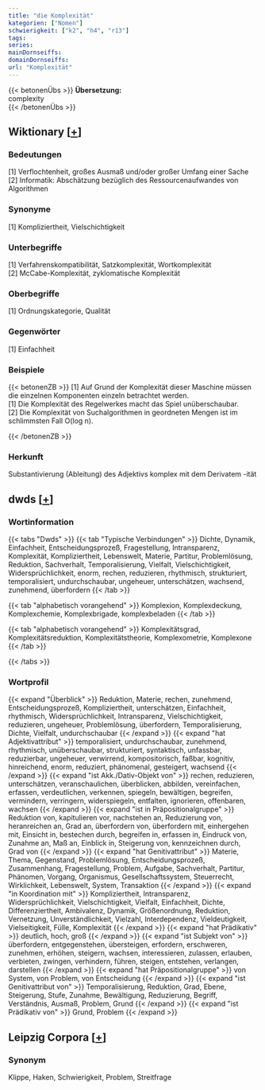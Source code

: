 ```yaml
---
title: "die Komplexität"
kategorien: ["Nomen"]
schwierigkeit: ["k2", "h4", "r13"]
tags:
series:
mainDornseiffs:
domainDornseiffs:
url: "Komplexität"
---
```


{{< betonenÜbs >}}
**Übersetzung:**  
complexity  
{{< /betonenÜbs >}}

## Wiktionary [[+](https://de.wiktionary.org/wiki/Komplexität)]

### Bedeutungen
[1] Verflochtenheit, großes Ausmaß und/oder großer Umfang einer Sache  
[2] Informatik: Abschätzung bezüglich des Ressourcenaufwandes von Algorithmen  

### Synonyme
[1] Kompliziertheit, Vielschichtigkeit  

### Unterbegriffe
[1] Verfahrenskompatibilität, Satzkomplexität, Wortkomplexität  
[2] McCabe-Komplexität, zyklomatische Komplexität  

### Oberbegriffe
[1] Ordnungskategorie, Qualität  

### Gegenwörter
[1] Einfachheit  

### Beispiele
{{< betonenZB >}}
[1] Auf Grund der Komplexität dieser Maschine müssen die einzelnen Komponenten einzeln betrachtet werden.  
[1] Die Komplexität des Regelwerkes macht das Spiel unüberschaubar.  
[2] Die Komplexität von Suchalgorithmen in geordneten Mengen ist im schlimmsten Fall O(log n).  

{{< /betonenZB >}}
### Herkunft
Substantivierung (Ableitung) des Adjektivs komplex mit dem Derivatem -ität  



## dwds [[+](https://www.dwds.de/wb/Komplexität)]

### Wortinformation
{{< tabs "Dwds" >}}
{{< tab "Typische Verbindungen" >}}
Dichte, Dynamik, Einfachheit, Entscheidungsprozeß, Fragestellung, Intransparenz, Komplexität, Kompliziertheit, Lebenswelt, Materie, Partitur, Problemlösung, Reduktion, Sachverhalt, Temporalisierung, Vielfalt, Vielschichtigkeit, Widersprüchlichkeit, enorm, rechen, reduzieren, rhythmisch, strukturiert, temporalisiert, undurchschaubar, ungeheuer, unterschätzen, wachsend, zunehmend, überfordern
{{< /tab >}}

{{< tab "alphabetisch vorangehend" >}}
Komplexion, Komplexdeckung, Komplexchemie, Komplexbrigade, komplexbeladen
{{< /tab >}}

{{< tab "alphabetisch vorangehend" >}}
Komplexitätsgrad, Komplexitätsreduktion, Komplexitätstheorie, Komplexometrie, Komplexone
{{< /tab >}}

{{< /tabs >}}

### Wortprofil
{{< expand "Überblick" >}} Reduktion, Materie, rechen, zunehmend, Entscheidungsprozeß, Kompliziertheit, unterschätzen, Einfachheit, rhythmisch, Widersprüchlichkeit, Intransparenz, Vielschichtigkeit, reduzieren, ungeheuer, Problemlösung, überfordern, Temporalisierung, Dichte, Vielfalt, undurchschaubar {{< /expand >}}
{{< expand "hat Adjektivattribut" >}} temporalisiert, undurchschaubar, zunehmend, rhythmisch, unüberschaubar, strukturiert, syntaktisch, unfassbar, reduzierbar, ungeheuer, verwirrend, kompositorisch, faßbar, kognitiv, hinreichend, enorm, reduziert, phänomenal, gesteigert, wachsend {{< /expand >}}
{{< expand "ist Akk./Dativ-Objekt von" >}} rechen, reduzieren, unterschätzen, veranschaulichen, überblicken, abbilden, vereinfachen, erfassen, verdeutlichen, verkennen, spiegeln, bewältigen, begreifen, vermindern, verringern, widerspiegeln, entfalten, ignorieren, offenbaren, wachsen {{< /expand >}}
{{< expand "ist in Präpositionalgruppe" >}} Reduktion von, kapitulieren vor, nachstehen an, Reduzierung von, heranreichen an, Grad an, überfordern von, überfordern mit, einhergehen mit, Einsicht in, bestechen durch, begreifen in, erfassen in, Eindruck von, Zunahme an, Maß an, Einblick in, Steigerung von, kennzeichnen durch, Grad von {{< /expand >}}
{{< expand "hat Genitivattribut" >}} Materie, Thema, Gegenstand, Problemlösung, Entscheidungsprozeß, Zusammenhang, Fragestellung, Problem, Aufgabe, Sachverhalt, Partitur, Phänomen, Vorgang, Organismus, Gesellschaftssystem, Steuerrecht, Wirklichkeit, Lebenswelt, System, Transaktion {{< /expand >}}
{{< expand "in Koordination mit" >}} Kompliziertheit, Intransparenz, Widersprüchlichkeit, Vielschichtigkeit, Vielfalt, Einfachheit, Dichte, Differenziertheit, Ambivalenz, Dynamik, Größenordnung, Reduktion, Vernetzung, Unverständlichkeit, Vielzahl, Interdependenz, Vieldeutigkeit, Vielseitigkeit, Fülle, Komplexität {{< /expand >}}
{{< expand "hat Prädikativ" >}} deutlich, hoch, groß {{< /expand >}}
{{< expand "ist Subjekt von" >}} überfordern, entgegenstehen, übersteigen, erfordern, erschweren, zunehmen, erhöhen, steigern, wachsen, interessieren, zulassen, erlauben, verbieten, zwingen, verhindern, führen, steigen, entstehen, verlangen, darstellen {{< /expand >}}
{{< expand "hat Präpositionalgruppe" >}} von System, von Problem, von Entscheidung {{< /expand >}}
{{< expand "ist Genitivattribut von" >}} Temporalisierung, Reduktion, Grad, Ebene, Steigerung, Stufe, Zunahme, Bewältigung, Reduzierung, Begriff, Verständnis, Ausmaß, Problem, Grund {{< /expand >}}
{{< expand "ist Prädikativ von" >}} Grund, Problem {{< /expand >}}

## Leipzig Corpora [[+](https://corpora.uni-leipzig.de/en/res?word=Komplexität&corpusId=deu_newscrawl-public_2018)]


### Synonym
Klippe, Haken, Schwierigkeit, Problem, Streitfrage

